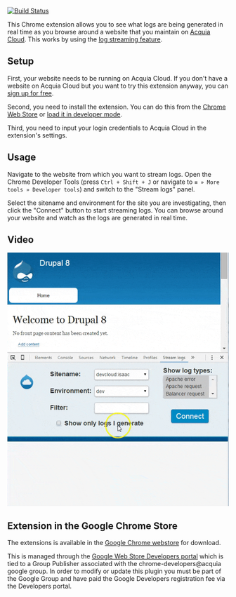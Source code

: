 [![Build Status](https://travis-ci.com/acquia/logstream-chrome.svg?token=xtQTbvC4emGeDqSsxpnp)](https://travis-ci.com/acquia/logstream-chrome)

This Chrome extension allows you to see what logs are being generated in real
time as you browse around a website that you maintain on
[Acquia Cloud](https://www.acquia.com/products-services/acquia-cloud). This
works by using the
[log streaming feature](https://docs.acquia.com/cloud/configure/logging/stream).

## Setup

First, your website needs to be running on Acquia Cloud. If you don't have a
website on Acquia Cloud but you want to try this extension anyway, you can
[sign up for free](https://insight.acquia.com/free).

Second, you need to install the extension. You can do this from the
[Chrome Web Store](https://chrome.google.com/webstore/detail/logstream/pnpolgbojealkmfopnjlkaabicpdlhbg)
or [load it in developer mode](https://developer.chrome.com/extensions/getstarted#unpacked).

Third, you need to input your login credentials to Acquia Cloud in the
extension's settings.

## Usage

Navigate to the website from which you want to stream logs. Open the Chrome
Developer Tools (press `Ctrl + Shift + J` or navigate to
`≡ » More tools » Developer tools`) and switch to the "Stream logs" panel.

Select the sitename and environment for the site you are investigating, then
click the "Connect" button to start streaming logs. You can browse around your
website and watch as the logs are generated in real time.

## Video

![Logstream video](logstream-video.gif)

## Extension in the Google Chrome Store
The extensions is available in the [Google Chrome webstore](https://chrome.google.com/webstore/detail/acquia-cloud-logstream-cl/pnpolgbojealkmfopnjlkaabicpdlhbg) for download. 

This is managed through the [Google Web Store Developers portal](https://chrome.google.com/webstore/devconsole/) which is tied to a Group Publisher associated with the chrome-developers@acquia google group. In order to modify or update this plugin you must be part of the Google Group and have paid the Google Developers registration fee via the Developers portal.
